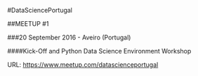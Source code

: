 #DataSciencePortugal

##MEETUP #1

###20 September 2016 - Aveiro (Portugal)

####Kick-Off and Python Data Science Environment Workshop 

URL: https://www.meetup.com/datascienceportugal
